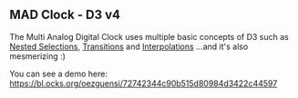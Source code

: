## MAD Clock - D3 v4

The Multi Analog Digital Clock uses multiple basic concepts of D3 such as [Nested Selections](https://bost.ocks.org/mike/nest/), [Transitions](https://bost.ocks.org/mike/transition/) and [Interpolations](https://github.com/d3/d3-interpolate) 
...and it's also mesmerizing :)

You can see a demo here: https://bl.ocks.org/oezguensi/72742344c90b515d80984d3422c44597
